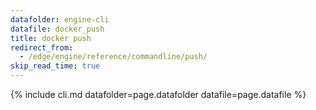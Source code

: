 ```yaml
---
datafolder: engine-cli
datafile: docker_push
title: docker push
redirect_from:
  - /edge/engine/reference/commandline/push/
skip_read_time: true
---
```

<!--
This page is automatically generated from Docker's source code. If you want to
suggest a change to the text that appears here, open a ticket or pull request
in the source repository on GitHub:

https://github.com/docker/cli
-->
{% include cli.md datafolder=page.datafolder datafile=page.datafile %}
